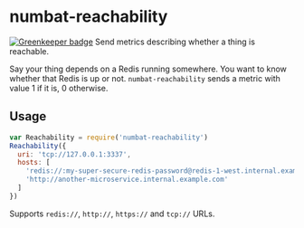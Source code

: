# numbat-reachability

[![Greenkeeper badge](https://badges.greenkeeper.io/numbat-metrics/numbat-reachability.svg)](https://greenkeeper.io/)
Send metrics describing whether a thing is reachable.

Say your thing depends on a Redis running somewhere. You want to know whether
that Redis is up or not. `numbat-reachability` sends a metric with value 1 if
it is, 0 otherwise.

## Usage
```js
var Reachability = require('numbat-reachability')
Reachability({
  uri: 'tcp://127.0.0.1:3337',
  hosts: [
    'redis://:my-super-secure-redis-password@redis-1-west.internal.example.com',
    'http://another-microservice.internal.example.com'
  ]
})
```

Supports `redis://`, `http://`, `https://` and `tcp://` URLs.
